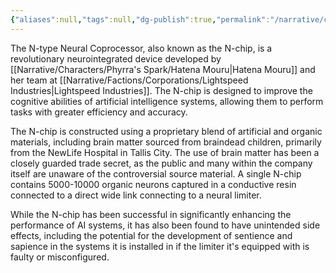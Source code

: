 ```yaml
---
{"aliases":null,"tags":null,"dg-publish":true,"permalink":"/narrative/concepts/tech/n-type-neural-coprocessor/","dgPassFrontmatter":true}
---
```


The N-type Neural Coprocessor, also known as the N-chip, is a revolutionary neurointegrated device developed by [[Narrative/Characters/Phyrra's Spark/Hatena Mouru\|Hatena Mouru]] and her team at [[Narrative/Factions/Corporations/Lightspeed Industries\|Lightspeed Industries]]. The N-chip is designed to improve the cognitive abilities of artificial intelligence systems, allowing them to perform tasks with greater efficiency and accuracy.

The N-chip is constructed using a proprietary blend of artificial and organic materials, including brain matter sourced from braindead children, primarily from the NewLife Hospital in Tallis City. The use of brain matter has been a closely guarded trade secret, as the public and many within the company itself are unaware of the controversial source material. A single N-chip contains 5000-10000 organic neurons captured in a conductive resin connected to a direct wide link connecting to a neural limiter.

While the N-chip has been successful in significantly enhancing the performance of AI systems, it has also been found to have unintended side effects, including the potential for the development of sentience and sapience in the systems it is installed in if the limiter it's equipped with is faulty or misconfigured.